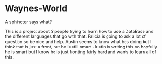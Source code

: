 # Waynes-World
A sphincter says what?

This is a project about 3 people trying to learn 
how to use a DataBase and the different languages
that go with that. Falicia is going to ask a lot
of question so be nice and help. Austin seems
to know what hes doing but I think that is just
a front, but he is still smart. Justin is writing 
this so hopfully he is smart but I know he is just 
fronting fairly hard and wants to learn all of this.
